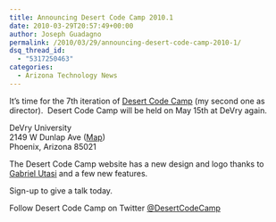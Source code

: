 ```yaml
---
title: Announcing Desert Code Camp 2010.1
date: 2010-03-29T20:57:49+00:00
author: Joseph Guadagno
permalink: /2010/03/29/announcing-desert-code-camp-2010-1/
dsq_thread_id:
  - "5317250463"
categories:
  - Arizona Technology News
---
```

It’s time for the 7th iteration of [Desert Code Camp](http://www.desertcodecamp.com) (my second one as director).  Desert Code Camp will be held on May 15th at DeVry again.

DeVry University  
2149 W Dunlap Ave ([Map](http://www.desertcodecamp.com/Map.aspx))  
Phoenix, Arizona 85021

The Desert Code Camp website has a new design and logo thanks to [Gabriel Utasi](http://gabrielutasi.com/) and a few new features.

Sign-up to give a talk today.

Follow Desert Code Camp on Twitter [@DesertCodeCamp](http://twitter.com/DesertCodeCamp)